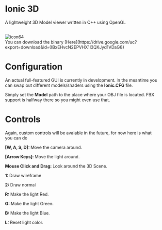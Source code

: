 # Ionic 3D

A lightweight 3D Model viewer written in C++ using OpenGL


<br>
<img src="https://image.ibb.co/gpQj6F/icon64.png" alt="icon64" border="0" />
</br>
You can download the binary [Here](https://drive.google.com/uc?export=download&id=0BxEHvcN2EPVHX1I3QXJyd1VDaG8)

# Configuration

An actual full-featured GUI is currently in development.
In the meantime you can swap out different models/shaders using the <strong>Ionic.CFG</strong> file.

Simply set the <strong>Model</strong> path to the place where your OBJ file is located.
FBX support is halfway there so you might even use that.

# Controls

Again, custom controls will be avaiable in the future, for now here is what you can do

<strong>[W, A, S, D]: </strong> Move the camera around.

<strong>[Arrow Keys]: </strong> Move the light around.

<strong>Mouse Click and Drag: </strong> Look around the 3D Scene.

<strong>1: </strong> Draw wireframe

<strong>2: </strong> Draw normal

<strong>R: </strong> Make the light Red.

<strong>G: </strong> Make the light Green.

<strong>B: </strong> Make the light Blue.

<strong>L: </strong> Reset light color.
